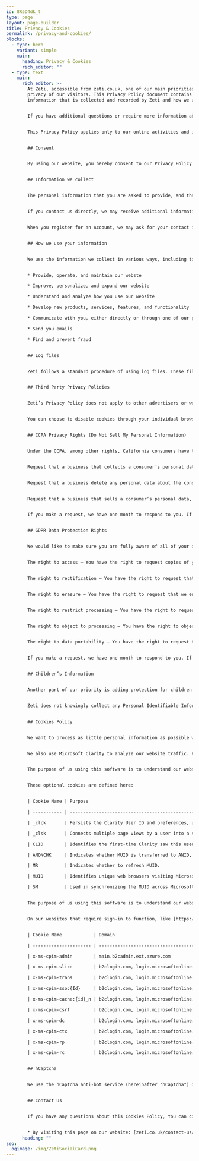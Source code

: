 ```yaml
---
id: 8R6D4dk_t
type: page
layout: page-builder
title: Privacy & Cookies
permalink: /privacy-and-cookies/
blocks:
  - type: hero
    variant: simple
    main:
      heading: Privacy & Cookies
      rich_editor: ""
  - type: text
    main:
      rich_editor: >-
        At Zeti, accessible from zeti.co.uk, one of our main priorities is the
        privacy of our visitors. This Privacy Policy document contains types of
        information that is collected and recorded by Zeti and how we use it.


        If you have additional questions or require more information about our Privacy Policy, do not hesitate to contact us.


        This Privacy Policy applies only to our online activities and is valid for visitors to our website with regards to the information that they shared and/or collect in Zeti. This policy is not applicable to any information collected offline or via channels other than this website.


        ## Consent


        By using our website, you hereby consent to our Privacy Policy and agree to its terms.


        ## Information we collect


        The personal information that you are asked to provide, and the reasons why you are asked to provide it, will be made clear to you at the point we ask you to provide your personal information.


        If you contact us directly, we may receive additional information about you such as your name, email address, phone number, the contents of the message and/or attachments you may send us, and any other information you may choose to provide.


        When you register for an Account, we may ask for your contact information, including items such as name, company name, address, email address, and telephone number.


        ## How we use your information


        We use the information we collect in various ways, including to:


        * Provide, operate, and maintain our webste

        * Improve, personalize, and expand our website

        * Understand and analyze how you use our website

        * Develop new products, services, features, and functionality

        * Communicate with you, either directly or through one of our partners, including for customer service, to provide you with updates and other information relating to the webste, and for marketing and promotional purposes

        * Send you emails

        * Find and prevent fraud


        ## Log files


        Zeti follows a standard procedure of using log files. These files log visitors when they visit websites. All hosting companies do this and a part of hosting services’ analytics. The information collected by log files include internet protocol (IP) addresses, browser type, Internet Service Provider (ISP), date and time stamp, referring/exit pages, and possibly the number of clicks. These are not linked to any information that is personally identifiable. The purpose of the information is for analyzing trends, administering the site, tracking users’ movement on the website, and gathering demographic information


        ## Third Party Privacy Policies


        Zeti’s Privacy Policy does not apply to other advertisers or websites. Thus, we are advising you to consult the respective Privacy Policies of these third-party ad servers for more detailed information. It may include their practices and instructions about how to opt-out of certain options.


        You can choose to disable cookies through your individual browser options. To know more detailed information about cookie management with specific web browsers, it can be found at the browsers’ respective websites.


        ## CCPA Privacy Rights (Do Not Sell My Personal Information)


        Under the CCPA, among other rights, California consumers have the right to:


        Request that a business that collects a consumer’s personal data disclose the categories and specific pieces of personal data that a business has collected about consumers.


        Request that a business delete any personal data about the consumer that a business has collected.


        Request that a business that sells a consumer’s personal data, not sell the consumer’s personal data.


        If you make a request, we have one month to respond to you. If you would like to exercise any of these rights, please contact us.


        ## GDPR Data Protection Rights


        We would like to make sure you are fully aware of all of your data protection rights. Every user is entitled to the following:


        The right to access – You have the right to request copies of your personal data. We may charge you a small fee for this service.


        The right to rectification – You have the right to request that we correct any information you believe is inaccurate. You also have the right to request that we complete the information you believe is incomplete.


        The right to erasure – You have the right to request that we erase your personal data, under certain conditions.


        The right to restrict processing – You have the right to request that we restrict the processing of your personal data, under certain conditions.


        The right to object to processing – You have the right to object to our processing of your personal data, under certain conditions.


        The right to data portability – You have the right to request that we transfer the data that we have collected to another organization, or directly to you, under certain conditions.


        If you make a request, we have one month to respond to you. If you would like to exercise any of these rights, please contact us.


        ## Children’s Information


        Another part of our priority is adding protection for children while using the internet. We encourage parents and guardians to observe, participate in, and/or monitor and guide their online activity.


        Zeti does not knowingly collect any Personal Identifiable Information from children under the age of 13. If you think that your child provided this kind of information on our website, we strongly encourage you to contact us immediately and we will do our best efforts to promptly remove such information from our records.


        ## Cookies Policy


        We want to process as little personal information as possible when you use our website. That's why we've chosen Fathom Analytics for our website analytics, which doesn't use cookies and complies with the GDPR, ePrivacy (including PECR), COPPA and CCPA. Using this privacy-friendly website analytics software, your IP address is only briefly processed, and we (running this website) have no way of identifying you. As per the CCPA, your personal information is de-identified. You can read more about this on Fathom Analytics' website.


        We also use Microsoft Clarity to analyze our website traffic. For this service to work most effectively it requires cookies - these are the only optional cookies that we request across our websites. For information on Microsoft Clarity's Privacy Policy, you can view it here: <https://clarity.microsoft.com/terms>


        The purpose of us using this software is to understand our website traffic in the most privacy-friendly way possible so that we can continually improve our website and business. The lawful basis as per the GDPR is "f); where our legitimate interests are to improve our website and business continually."


        These optional cookies are defined here:


        | Cookie Name | Purpose                                                                                                                                                                                     | Value Passed    |

        | ----------- | ------------------------------------------------------------------------------------------------------------------------------------------------------------------------------------------- | --------------- |

        | _clck       | Persists the Clarity User ID and preferences, unique to that site, on the browser. This ensures that behavior in subsequent visits to the same site will be attributed to the same user ID. | String          |

        | _clsk       | Connects multiple page views by a user into a single Clarity session recording.                                                                                                             | String          |

        | CLID        | Identifies the first-time Clarity saw this user on any site using Clarity.                                                                                                                  | String          |

        | ANONCHK     | Indicates whether MUID is transferred to ANID, a cookie used for advertising. Clarity doesn't use ANID and so this is always set to 0.                                                      | Flag            |

        | MR          | Indicates whether to refresh MUID.                                                                                                                                                          | Flag            |

        | MUID        | Identifies unique web browsers visiting Microsoft sites. These cookies are used for advertising, site analytics, and other operational purposes.                                            | GUID            |

        | SM          | Used in synchronizing the MUID across Microsoft domains.                                                                                                                                    | Character Flags |


        The purpose of us using this software is to understand our website traffic in the most privacy-friendly way possible so that we can continually improve our website and business. The lawful basis as per the GDPR is "f); where our legitimate interests are to improve our website and business continually." As per the explanation, no personal data is stored over time.


        On our websites that require sign-in to function, like [https://investor.zeti.co.uk](https://investor.zeti.co.uk/), we do use cookies as these are essential to being able to provide login through our provider Microsoft AAD B2C. These are the following:


        | Cookie Name            | Domain                                                  | Expiration                                        | Purpose                                                                                                               |

        | ---------------------- | ------------------------------------------------------- | ------------------------------------------------- | --------------------------------------------------------------------------------------------------------------------- |

        | x-ms-cpim-admin        | main.b2cadmin.ext.azure.com                             | End Of browser session                            | Holds user membership data across tenants. The tenants a user is a member of and level of membership (Admin or User). |

        | x-ms-cpim-slice        | b2clogin.com, login.microsoftonline.com, branded domain | End Of browser session                            | Used to route requests to the appropriate production instance.                                                        |

        | x-ms-cpim-trans        | b2clogin.com, login.microsoftonline.com, branded domain | End Of browser session                            | Used for tracking the transactions (number of authentication requests to Azure AD B2C) and the current transaction.   |

        | x-ms-cpim-sso:{Id}     | b2clogin.com, login.microsoftonline.com, branded domain | End Of browser session                            | Used for maintaining the SSO session. This cookie is set as persistent, when Keep Me Signed In is enabled.            |

        | x-ms-cpim-cache:{id}_n | b2clogin.com, login.microsoftonline.com, branded domain | End Of browser session, successful authentication | Used for maintaining the request state.                                                                               |

        | x-ms-cpim-csrf         | b2clogin.com, login.microsoftonline.com, branded domain | End Of browser session                            | Cross-Site Request Forgery token used for CRSF protection.                                                            |

        | x-ms-cpim-dc           | b2clogin.com, login.microsoftonline.com, branded domain | End Of browser session                            | Used for Azure AD B2C network routing.                                                                                |

        | x-ms-cpim-ctx          | b2clogin.com, login.microsoftonline.com, branded domain | End Of browser session                            | Context                                                                                                               |

        | x-ms-cpim-rp           | b2clogin.com, login.microsoftonline.com, branded domain | End Of browser session                            | Used for storing membership data for the resource provider tenant.                                                    |

        | x-ms-cpim-rc           | b2clogin.com, login.microsoftonline.com, branded domain | End Of browser session                            | Used for storing the relay cookie.                                                                                    |


        ## hCaptcha


        We use the hCaptcha anti-bot service (hereinafter "hCaptcha") on our website. This service is provided by Intuition Machines, Inc., a Delaware US Corporation ("IMI"). hCaptcha is used to check whether the data entered on our website (such as on a login page or contact form) has been entered by a human or by an automated program. To do this, hCaptcha analyzes the behavior of the website or mobile app visitor based on various characteristics. This analysis starts automatically as soon as the website or mobile app visitor enters a part of the website or app with hCaptcha enabled. For the analysis, hCaptcha evaluates various information (e.g. IP address, how long the visitor has been on the website or app, or mouse movements made by the user). The data collected during the analysis will be forwarded to IMI. hCaptcha analysis in the "invisible mode" may take place completely in the background. Website or app visitors are not advised that such an analysis is taking place if the user is not shown a challenge. Data processing is based on Art. 6(1)(f) of the GDPR (DSGVO): the website or mobile app operator has a legitimate interest in protecting its site from abusive automated crawling and spam. IMI acts as a "data processor" acting on behalf of its customers as defined under the GDPR, and a "service provider" for the purposes of the California Consumer Privacy Act (CCPA). For more information about hCaptcha and IMI's privacy policy and terms of use, please visit the following links: <https://www.hcaptcha.com/privacy> and <https://www.hcaptcha.com/terms>.


        ## Contact Us


        If you have any questions about this Cookies Policy, You can contact us:


        * By visiting this page on our website: [zeti.co.uk/contact-us/](https://zeti.co.uk/contact-us/)
      heading: ""
seo:
  ogimage: /img/ZetiSocialCard.png
---
```


